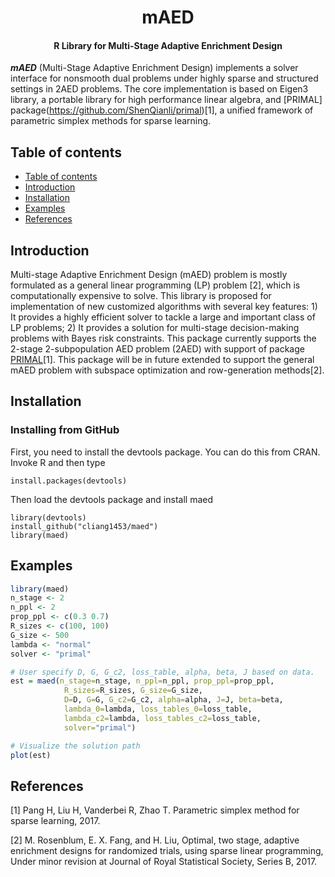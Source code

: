 <h1 align="center">mAED</h1>
<h4 align="center">R Library for Multi-Stage Adaptive Enrichment Design</h4>

___mAED___ (Multi-Stage Adaptive Enrichment Design) implements a solver interface for nonsmooth dual problems under highly sparse and structured settings in 2AED problems. The core implementation is based on Eigen3 library, a portable library for high performance linear algebra, and [PRIMAL] package(https://github.com/ShenQianli/primal)[1], a unified framework of parametric simplex methods for sparse learning. 

## Table of contents

- [Table of contents](#table-of-contents)
- [Introduction](#introduction)
- [Installation](#installation)
- [Examples](#examples)
- [References](#references)

## Introduction

Multi-stage Adaptive Enrichment Design (mAED) problem is mostly formulated as a general linear programming (LP) problem [2], which is computationally expensive to solve. This library is proposed for implementation of new customized algorithms with several key features: 1) It provides a highly efficient solver to tackle a large and important class of LP problems; 2) It provides a solution for multi-stage decision-making problems with Bayes risk constraints. This package currently supports the 2-stage 2-subpopulation AED problem (2AED) with support of package [PRIMAL](https://github.com/ShenQianli/primal)[1]. This package will be in future extended to support the general mAED problem with subspace optimization and row-generation methods[2]. 

## Installation

### Installing from GitHub

First, you need to install the devtools package. You can do this from CRAN. Invoke R and then type

```
install.packages(devtools)
```

Then load the devtools package and install maed

```
library(devtools)
install_github("cliang1453/maed")
library(maed)
```

## Examples

```R
library(maed) 
n_stage <- 2
n_ppl <- 2
prop_ppl <- c(0.3 0.7)
R_sizes <- c(100, 100)
G_size <- 500
lambda <- "normal"
solver <- "primal"

# User specify D, G, G_c2, loss_table, alpha, beta, J based on data.
est = maed(n_stage=n_stage, n_ppl=n_ppl, prop_ppl=prop_ppl, 
            R_sizes=R_sizes, G_size=G_size,
            D=D, G=G, G_c2=G_c2, alpha=alpha, J=J, beta=beta,
            lambda_0=lambda, loss_tables_0=loss_table,
            lambda_c2=lambda, loss_tables_c2=loss_table,
            solver="primal")

# Visualize the solution path  
plot(est)
```

## References

[1] Pang H, Liu H, Vanderbei R, Zhao T. Parametric simplex method for sparse learning, 2017.

[2] M. Rosenblum, E. X. Fang, and H. Liu, Optimal, two stage, adaptive enrichment designs for randomized trials, using sparse linear programming, Under minor revision at Journal of Royal Statistical Society, Series B, 2017.


